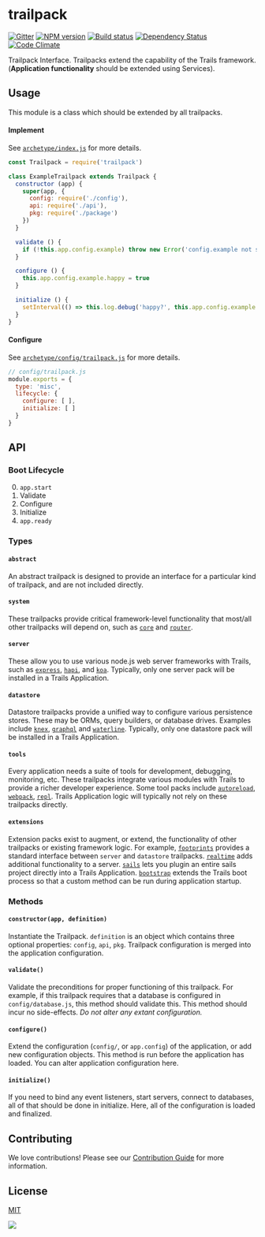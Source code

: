 # trailpack

[![Gitter][gitter-image]][gitter-url]
[![NPM version][npm-image]][npm-url]
[![Build status][ci-image]][ci-url]
[![Dependency Status][daviddm-image]][daviddm-url]
[![Code Climate][codeclimate-image]][codeclimate-url]

Trailpack Interface. Trailpacks extend the capability of the Trails
framework. (**Application functionality** should be extended using
Services).

## Usage
This module is a class which should be extended by all trailpacks.

#### Implement

See [`archetype/index.js`](https://github.com/trailsjs/trailpack/blob/master/archetype/index.js)
for more details.

```js
const Trailpack = require('trailpack')

class ExampleTrailpack extends Trailpack {
  constructor (app) {
    super(app, {
      config: require('./config'),
      api: require('./api'),
      pkg: require('./package')
    })
  }

  validate () {
    if (!this.app.config.example) throw new Error('config.example not set!')
  }

  configure () {
    this.app.config.example.happy = true
  }

  initialize () {
    setInterval(() => this.log.debug('happy?', this.app.config.example.happy), 1000)
  }
}
```

#### Configure

See [`archetype/config/trailpack.js`](https://github.com/trailsjs/trailpack/blob/master/archetype/config/trailpack.js)
for more details.
```js
// config/trailpack.js
module.exports = {
  type: 'misc',
  lifecycle: {
    configure: [ ],
    initialize: [ ]
  }
}
```

## API

### Boot Lifecycle

0. `app.start`
1. Validate
2. Configure
3. Initialize
4. `app.ready`

### Types

#### `abstract`
An abstract trailpack is designed to provide an interface for a particular
kind of trailpack, and are not included directly.

#### `system`
These trailpacks provide critical framework-level functionality that most/all
other trailpacks will depend on, such as [`core`](https://github.com/trailsjs/trailpack-core)
and [`router`](https://github.com/trailsjs/trailpack-router).

#### `server`
These allow you to use various node.js web server frameworks with Trails, such
as [`express`](https://github.com/trailsjs/trailpack-express4),
[`hapi`](https://github.com/trailsjs/trailpack-hapi),
and [`koa`](https://github.com/trailsjs/trailpack-koa). Typically, only one
server pack will be installed in a Trails Application.

#### `datastore`
Datastore trailpacks provide a unified way to configure various persistence
stores. These may be ORMs, query builders, or database drives. Examples include
[`knex`](https://github.com/trailsjs/trailpack-knex), [`graphql`](https://github.com/trailsjs/trailpack-graphql)
and [`waterline`](https://github.com/trailsjs/trailpack-waterline). Typically,
only one datastore pack will be installed in a Trails Application.

#### `tools`
Every application needs a suite of tools for development, debugging,
monitoring, etc. These trailpacks integrate various modules with Trails
to provide a richer developer experience. Some tool packs include
[`autoreload`](https://github.com/trailsjs/trailpack-autoreload), [`webpack`](https://github.com/trailsjs/trailpack-webpack),
[`repl`](https://github.com/trailsjs/trailpack-repl). Trails Application logic
will typically not rely on these trailpacks directly.

#### `extensions`
Extension packs exist to augment, or extend, the functionality of other
trailpacks or existing framework logic.
For example, [`footprints`](https://github.com/trailsjs/trailpack-footprints)
provides a standard interface between `server` and `datastore` trailpacks.
[`realtime`](https://github.com/trailsjs/trailpack-realtime) adds additional
functionality to a server. [`sails`](https://github.com/trailsjs/trailpack-sails)
lets you plugin an entire sails project directly into a Trails Application.
[`bootstrap`](https://github.com/trailsjs/trailpack-bootstrap) extends the Trails
boot process so that a custom method can be run during application startup.

### Methods

#### `constructor(app, definition)`
Instantiate the Trailpack. `definition` is an object which contains three
optional properties: `config`, `api`, `pkg`. Trailpack configuration is merged
into the application configuration.

#### `validate()`
Validate the preconditions for proper functioning of this trailpack. For
example, if this trailpack requires that a database is configured in
`config/database.js`, this method should validate this. This method should incur
no side-effects. *Do not alter any extant configuration.*

#### `configure()`
Extend the configuration (`config/`, or `app.config`) of the application, or
add new configuration objects. This method is run before the application
has loaded. You can alter application configuration here.

#### `initialize()`
If you need to bind any event listeners, start servers, connect to databases,
all of that should be done in initialize. Here, all of the configuration is
loaded and finalized.

## Contributing
We love contributions! Please see our [Contribution Guide](https://github.com/trailsjs/trails/blob/master/CONTRIBUTING.md)
for more information.

## License
[MIT](https://github.com/trailsjs/trailpack/blob/master/LICENSE)

<img src="http://i.imgur.com/dCjNisP.png">

[npm-image]: https://img.shields.io/npm/v/trailpack.svg?style=flat-square
[npm-url]: https://npmjs.org/package/trailpack
[ci-image]: https://img.shields.io/travis/trailsjs/trailpack/master.svg?style=flat-square
[ci-url]: https://travis-ci.org/trailsjs/trailpack
[daviddm-image]: http://img.shields.io/david/trailsjs/trailpack.svg?style=flat-square
[daviddm-url]: https://david-dm.org/trailsjs/trailpack
[codeclimate-image]: https://img.shields.io/codeclimate/github/trailsjs/trailpack.svg?style=flat-square
[codeclimate-url]: https://codeclimate.com/github/trailsjs/trailpack
[gitter-image]: http://img.shields.io/badge/+%20GITTER-JOIN%20CHAT%20%E2%86%92-1DCE73.svg?style=flat-square
[gitter-url]: https://gitter.im/trailsjs/trails

